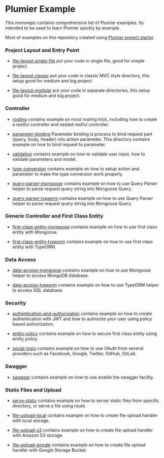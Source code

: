 # Plumier Example

This monorepo contains comprehensive list of Plumier examples. Its intended to be used to learn Plumier quickly by example. 

Most of examples on this repository created using [Plumier project starter](https://github.com/plumier/starters).

### Project Layout and Entry Point

* [file-layout-single-file](/file-layout-single-file) put your code in single file, good for simple project.
  
* [file-layout-classic](/file-layout-classic) put your code in classic MVC style directory, this setup good for medium and big project. 

* [file-layout-modular](/file-layout-modular) put your code in separate directories, this setup good for medium and big project. 

### Controller

* [routing](routing) contains example on most routing trick, including how to create a restful controller and nested restful controller.

* [parameter-binding](parameter-binding) Parameter binding is process to bind request part (query, body, header) into action parameter. This directory contains example on how to bind request to parameter.

* [validation](validation) contains example on how to validate user input, how to validate parameters and model.
  
* [type-conversion](type-conversion) contains example on how to setup action and parameter to make the type conversion work properly. 

* [query-parser-mongoose](query-parser-mongoose) contains example on how to use Query Parser helper to parse request query string into Mongoose Query.

* [query-parser-typeorm](query-parser-typeorm) contains example on how to use Query Parser helper to parse request query string into Mongoose Query.

### Generic Controller and First Class Entity

* [first-class-entity-mongoose](first-class-entity-mongoose) contains example on how to use first class entity with Mongoose.
    
* [first-class-entity-typeorm](first-class-entity-typeorm) contains example on how to use first class entity with TypeORM.
  
### Data Access
  
* [data-access-mongoose](data-access-mongoose) contains example on how to use Mongoose helper to access MongoDB database.

* [data-access-typeorm](data-access-typeorm) contains example on how to use TypeORM helper to access SQL database.

### Security

* [authentication-and-authorization](authentication-and-authorization) contains example on how to create authentication with JWT and how to authorize your user using policy based authorization. 
  
* [entity-policy](entity-policy) contains example on how to secure first class entity using entity policy.

* [social-login](social-login) contains example on how to use OAuth from several providers such as Facebook, Google, Twitter, GitHub, GitLab.

### Swagger 

* [swagger](swagger) contains example on how to use enable the swagger facility.

### Static Files and Upload

* [serve-static](serve-static) contains example on how to server static files from specific directory, or serve a file using route.

* [file-upload-local](file-upload-local) contains example on how to create file upload handler with local storage.

* [file-upload-s3](file-upload-s3) contains example on how to create file upload handler with Amazon S3 storage.


* [file-upload-google](file-upload-google) contains example on how to create file upload handler with Google Storage Bucket.


